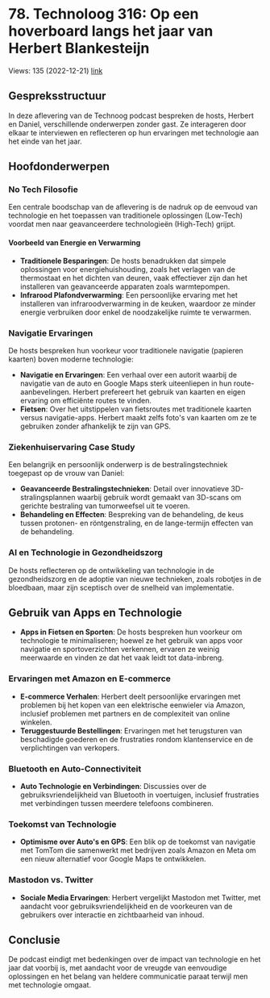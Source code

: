 # 78. Technoloog 316: Op een hoverboard langs het jaar van Herbert Blankesteijn
Views: 135 (2022-12-21) [link](https://www.youtube.com/watch?v=wliCTm4h0yU)


 ## Gespreksstructuur
In deze aflevering van de Technoog podcast bespreken de hosts, Herbert en Daniel, verschillende onderwerpen zonder gast. Ze interageren door elkaar te interviewen en reflecteren op hun ervaringen met technologie aan het einde van het jaar.

## Hoofdonderwerpen

### No Tech Filosofie
Een centrale boodschap van de aflevering is de nadruk op de eenvoud van technologie en het toepassen van traditionele oplossingen (Low-Tech) voordat men naar geavanceerdere technologieën (High-Tech) grijpt. 

#### Voorbeeld van Energie en Verwarming
- **Traditionele Besparingen**: De hosts benadrukken dat simpele oplossingen voor energiehuishouding, zoals het verlagen van de thermostaat en het dichten van deuren, vaak effectiever zijn dan het installeren van geavanceerde apparaten zoals warmtepompen.
- **Infrarood Plafondverwarming**: Een persoonlijke ervaring met het installeren van infraroodverwarming in de keuken, waardoor ze minder energie verbruiken door enkel de noodzakelijke ruimte te verwarmen.

### Navigatie Ervaringen
De hosts bespreken hun voorkeur voor traditionele navigatie (papieren kaarten) boven moderne technologie:
- **Navigatie en Ervaringen**: Een verhaal over een autorit waarbij de navigatie van de auto en Google Maps sterk uiteenliepen in hun route-aanbevelingen. Herbert prefereert het gebruik van kaarten en eigen ervaring om efficiënte routes te vinden.
- **Fietsen**: Over het uitstippelen van fietsroutes met traditionele kaarten versus navigatie-apps. Herbert maakt zelfs foto's van kaarten om ze te gebruiken zonder afhankelijk te zijn van GPS.

### Ziekenhuiservaring Case Study
Een belangrijk en persoonlijk onderwerp is de bestralingstechniek toegepast op de vrouw van Daniel:
- **Geavanceerde Bestralingstechnieken**: Detail over innovatieve 3D-stralingsplannen waarbij gebruik wordt gemaakt van 3D-scans om gerichte bestraling van tumorweefsel uit te voeren.
- **Behandeling en Effecten**: Bespreking van de behandeling, de keus tussen protonen- en röntgenstraling, en de lange-termijn effecten van de behandeling.

### AI en Technologie in Gezondheidszorg
De hosts reflecteren op de ontwikkeling van technologie in de gezondheidszorg en de adoptie van nieuwe technieken, zoals robotjes in de bloedbaan, maar zijn sceptisch over de snelheid van implementatie.

## Gebruik van Apps en Technologie
- **Apps in Fietsen en Sporten**: De hosts bespreken hun voorkeur om technologie te minimaliseren; hoewel ze het gebruik van apps voor navigatie en sportoverzichten verkennen, ervaren ze weinig meerwaarde en vinden ze dat het vaak leidt tot data-inbreng.

### Ervaringen met Amazon en E-commerce
- **E-commerce Verhalen**: Herbert deelt persoonlijke ervaringen met problemen bij het kopen van een elektrische eenwieler via Amazon, inclusief problemen met partners en de complexiteit van online winkelen.
- **Teruggestuurde Bestellingen**: Ervaringen met het terugsturen van beschadigde goederen en de frustraties rondom klantenservice en de verplichtingen van verkopers.

### Bluetooth en Auto-Connectiviteit
- **Auto Technologie en Verbindingen**: Discussies over de gebruiksvriendelijkheid van Bluetooth in voertuigen, inclusief frustraties met verbindingen tussen meerdere telefoons combineren.
  
### Toekomst van Technologie
- **Optimisme over Auto's en GPS**: Een blik op de toekomst van navigatie met TomTom die samenwerkt met bedrijven zoals Amazon en Meta om een nieuw alternatief voor Google Maps te ontwikkelen.

### Mastodon vs. Twitter
- **Sociale Media Ervaringen**: Herbert vergelijkt Mastodon met Twitter, met aandacht voor gebruiksvriendelijkheid en de voorkeuren van de gebruikers over interactie en zichtbaarheid van inhoud.

## Conclusie
De podcast eindigt met bedenkingen over de impact van technologie en het jaar dat voorbij is, met aandacht voor de vreugde van eenvoudige oplossingen en het belang van heldere communicatie paraat terwijl men met technologie omgaat.